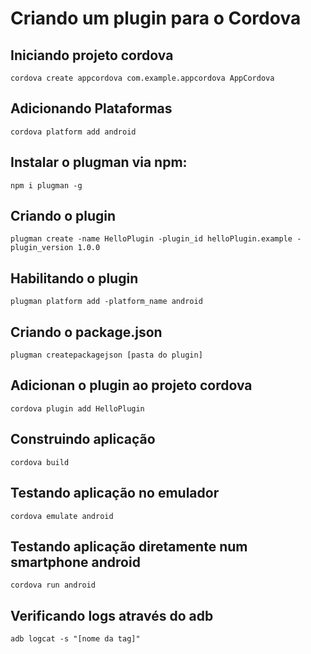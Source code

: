 # Criando um plugin para o Cordova

##  Iniciando projeto cordova

`cordova create appcordova com.example.appcordova AppCordova`

## Adicionando Plataformas

`cordova platform add android`

## Instalar o plugman via npm:
`npm i plugman -g`

## Criando o plugin

`plugman create -name HelloPlugin -plugin_id helloPlugin.example -plugin_version 1.0.0`

## Habilitando o plugin

`plugman platform add -platform_name android`

## Criando o package.json
`plugman createpackagejson [pasta do plugin]`

## Adicionan o plugin ao projeto cordova
`cordova plugin add HelloPlugin`

## Construindo aplicação

`cordova build`

## Testando aplicação no emulador

`cordova emulate android`

## Testando aplicação diretamente num smartphone android

`cordova run android`

## Verificando logs através do adb

`adb logcat -s "[nome da tag]"`
